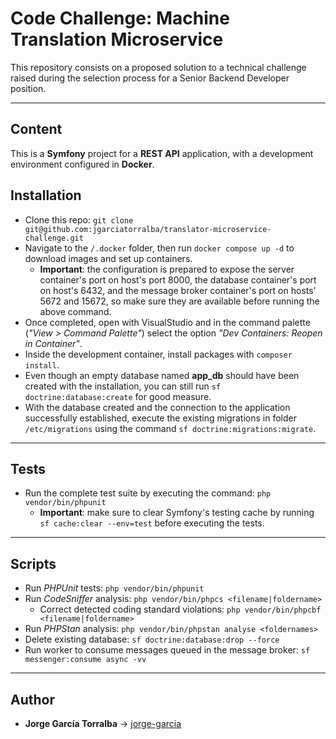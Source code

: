 # Code Challenge: Machine Translation Microservice

This repository consists on a proposed solution to a technical challenge raised during the selection process for a Senior Backend Developer position.

---

## Content

This is a **Symfony** project for a **REST API** application, with a development environment configured in **Docker**.

## Installation

- Clone this repo: `git clone git@github.com:jgarciatorralba/translator-microservice-challenge.git`
- Navigate to the `/.docker` folder, then run `docker compose up -d` to download images and set up containers.
  - **Important**: the configuration is prepared to expose the server container's port on host's port 8000, the database container's port on host's 6432, and the message broker container's port on hosts' 5672 and 15672, so make sure they are available before running the above command.
- Once completed, open with VisualStudio and in the command palette (*"View > Command Palette"*) select the option *"Dev Containers: Reopen in Container"*.
- Inside the development container, install packages with `composer install`.
- Even though an empty database named **app_db** should have been created with the installation, you can still run `sf doctrine:database:create` for good measure.
- With the database created and the connection to the application successfully established, execute the existing migrations in folder `/etc/migrations` using the command `sf doctrine:migrations:migrate`.

---

## Tests

- Run the complete test suite by executing the command: `php vendor/bin/phpunit`
  - **Important**: make sure to clear Symfony's testing cache by running `sf cache:clear --env=test` before executing the tests.

---

## Scripts

- Run _PHPUnit_ tests: `php vendor/bin/phpunit`
- Run _CodeSniffer_ analysis: `php vendor/bin/phpcs <filename|foldername>`
  - Correct detected coding standard violations: `php vendor/bin/phpcbf <filename|foldername>`
- Run _PHPStan_ analysis: `php vendor/bin/phpstan analyse <foldernames>`
- Delete existing database: `sf doctrine:database:drop --force`
- Run worker to consume messages queued in the message broker: `sf messenger:consume async -vv`

---

## Author

- **Jorge García Torralba** &#8594; [jorge-garcia](https://github.com/jgarciatorralba)
